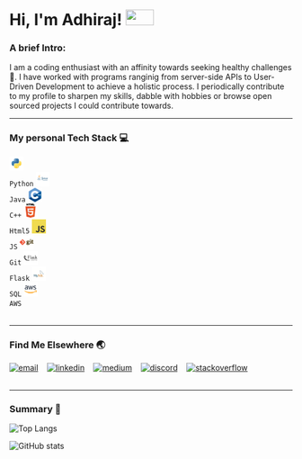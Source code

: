 ## <h1 float=left>Hi, I'm Adhiraj! <img src="http://static.skaip.org/img/emoticons/180x180/f6fcff/handsinair.gif" height="28px" width="50px"> </h1>
### <h3>A brief Intro: </h3>
   I am a coding enthusiast with an affinity towards seeking healthy challenges:rocket:. I have worked with programs ranginig from server-side APIs to User-Driven Development to achieve a holistic process. I periodically contribute to my profile to sharpen my skills, dabble with hobbies or browse open sourced projects I could contribute towards. 

-------

<h3>My personal Tech Stack 💻</h3>  

<code><img height="25" src="https://raw.githubusercontent.com/github/explore/80688e429a7d4ef2fca1e82350fe8e3517d3494d/topics/python/python.png"> Python</code> 
<code><img height="25" src="https://raw.githubusercontent.com/github/explore/80688e429a7d4ef2fca1e82350fe8e3517d3494d/topics/java/java.png"> Java</code>
<code><img height="25" src="https://raw.githubusercontent.com/github/explore/80688e429a7d4ef2fca1e82350fe8e3517d3494d/topics/cpp/cpp.png"> C++</code>
<code><img height="25" src="https://raw.githubusercontent.com/github/explore/80688e429a7d4ef2fca1e82350fe8e3517d3494d/topics/html/html.png"> Html5</code>
<code><img height="25" src="https://raw.githubusercontent.com/github/explore/80688e429a7d4ef2fca1e82350fe8e3517d3494d/topics/javascript/javascript.png"> JS</code>
<code><img height="25" src="https://raw.githubusercontent.com/github/explore/80688e429a7d4ef2fca1e82350fe8e3517d3494d/topics/git/git.png"> Git</code>
<code><img height="25" src="https://raw.githubusercontent.com/github/explore/80688e429a7d4ef2fca1e82350fe8e3517d3494d/topics/flask/flask.png"> Flask</code>
<code><img height="25" src="https://raw.githubusercontent.com/github/explore/80688e429a7d4ef2fca1e82350fe8e3517d3494d/topics/mysql/mysql.png"> SQL</code>
<code><img height="25" src="https://raw.githubusercontent.com/github/explore/80688e429a7d4ef2fca1e82350fe8e3517d3494d/topics/aws/aws.png"> AWS</code>
<br><br>

-------

<h3> Find Me Elsewhere 🌏 </h3>
<a href="mailto:adhiraj.msm@gmail.com"><img src="https://img.icons8.com/color/96/000000/gmail.png" alt="email"height="45"/></a> </a>&nbsp;&nbsp;
<a href="https://www.linkedin.com/in/adhiraj-sen-30841b144"><img src="https://img.icons8.com/color/96/000000/linkedin.png" alt="linkedin" height="45"/></a>
</a>&nbsp;&nbsp;
<a href="https://medium.com/@_adi_"><img src="https://img.icons8.com/color/96/000000/medium-logo.png" alt="medium"height="45"/></a> </a>&nbsp;&nbsp;
<a href="https://discordapp.com/users/adi-|#3257/"><img src="https://img.icons8.com/color/96/000000/discord-logo.png" alt="discord" height="45"/></a> </a>&nbsp;&nbsp;
<a href="https://stackexchange.com/users/22476239/adhiraj-sen"><img src="https://img.icons8.com/color/96/000000/stackoverflow.png" alt="stackoverflow" height="45"/></a></a>&nbsp;&nbsp; <br><br>

---------

<h3> Summary 📖 </h3>                                                                                                               
                                                                                                                                    
![Top Langs](https://github-readme-stats.vercel.app/api/top-langs/?username=adhirajsen97&hide=jupyter%20notebook&theme=tokyonight)  

![GitHub stats](https://github-readme-stats.vercel.app/api?username=adhirajsen97&show_icons=true&theme=onedark)
